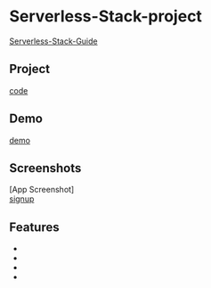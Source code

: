 # Serverless-Stack-project
[Serverless-Stack-Guide](https://serverless-stack.com/#guide)

## Project
[code](Serverless-project)

## Demo
[demo](https://dhqnhfdc27i5l.cloudfront.net/)
<br>
## Screenshots

[App Screenshot]
<br>
[signup](https://user-images.githubusercontent.com/90596200/187058809-9b72ef02-4e70-417d-b983-c151e6714e77.png)


## Features

-
-
-
-

